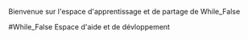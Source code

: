 <p> Bienvenue sur l'espace d'apprentissage et de partage de While_False</p>
#While_False
Espace d'aide et de dévloppement 
